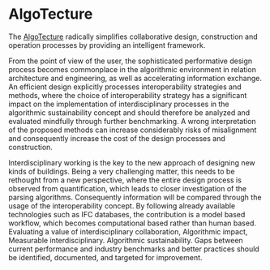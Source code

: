 # AlgoTecture

The [AlgoTecture](https://algotecture.com/ "AlgoTecture's Homepage") radically simplifies collaborative design, construction and operation processes by providing an intelligent framework.

From the point of view of the user, the sophisticated performative design process becomes commonplace in the algorithmic environment in relation architecture and engineering, as well as accelerating information exchange. An efficient design explicitly processes interoperability strategies and methods, where the choice of interoperability strategy has a significant impact on the implementation of interdisciplinary processes in the algorithmic sustainability concept and should therefore be analyzed and evaluated mindfully through further benchmarking. A wrong interpretation of the proposed methods can increase considerably risks of misalignment and consequently increase the cost of the design processes and construction.

Interdisciplinary working is the key to the new approach of designing new kinds of buildings. Being a very challenging matter, this needs to be rethought from a new perspective, where the entire design process is observed from quantification, which leads to closer investigation of the parsing algorithms. Consequently information will be compared through the usage of the interoperability concept. By following already available technologies such as IFC databases, the contribution is a model based workflow, which becomes computational based rather than human based. Evaluating a value of interdisciplinary collaboration, Algorithmic impact, Measurable interdisciplinary. Algorithmic sustainability. Gaps between current performance and industry benchmarks and better practices should be identified, documented, and targeted for improvement.
